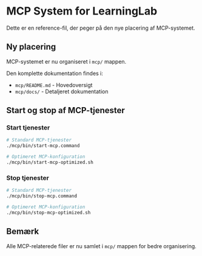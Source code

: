 # MCP System for LearningLab

Dette er en reference-fil, der peger på den nye placering af MCP-systemet.

## Ny placering

MCP-systemet er nu organiseret i `mcp/` mappen.

Den komplette dokumentation findes i:
- `mcp/README.md` - Hovedoversigt
- `mcp/docs/` - Detaljeret dokumentation

## Start og stop af MCP-tjenester

### Start tjenester
```bash
# Standard MCP-tjenester
./mcp/bin/start-mcp.command

# Optimeret MCP-konfiguration
./mcp/bin/start-mcp-optimized.sh
```

### Stop tjenester
```bash
# Standard MCP-tjenester
./mcp/bin/stop-mcp.command

# Optimeret MCP-konfiguration
./mcp/bin/stop-mcp-optimized.sh
```

## Bemærk
Alle MCP-relaterede filer er nu samlet i `mcp/` mappen for bedre organisering.